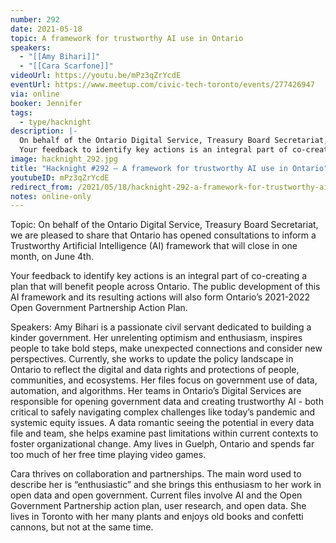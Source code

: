 ```yaml
---
number: 292
date: 2021-05-18
topic: A framework for trustworthy AI use in Ontario
speakers:
  - "[[Amy Bihari]]"
  - "[[Cara Scarfone]]"
videoUrl: https://youtu.be/mPz3qZrYcdE
eventUrl: https://www.meetup.com/civic-tech-toronto/events/277426947
via: online
booker: Jennifer
tags:
  - type/hacknight
description: |-
  On behalf of the Ontario Digital Service, Treasury Board Secretariat, we are pleased to share that Ontario has opened consultations to inform a Trustworthy Artificial Intelligence (AI) framework that will close in one month, on June 4th.
  Your feedback to identify key actions is an integral part of co-creating a plan that will benefit people across Ontario. The public development of this AI framework and its resulting actions will also form Ontario’s 2021-2022 Open Government Partnership Action Plan.
image: hacknight_292.jpg
title: "Hacknight #292 – A framework for trustworthy AI use in Ontario"
youtubeID: mPz3qZrYcdE
redirect_from: /2021/05/18/hacknight-292-a-framework-for-trustworthy-ai-use-in-ontario-with-amy-bihari-cara-scarfone/
notes: online-only
---
```

Topic:
On behalf of the Ontario Digital Service, Treasury Board Secretariat, we are pleased to share that Ontario has opened consultations to inform a Trustworthy Artificial Intelligence (AI) framework that will close in one month, on June 4th.

Your feedback to identify key actions is an integral part of co-creating a plan that will benefit people across Ontario. The public development of this AI framework and its resulting actions will also form Ontario’s 2021-2022 Open Government Partnership Action Plan.

Speakers:
Amy Bihari is a passionate civil servant dedicated to building a kinder government. Her unrelenting optimism and enthusiasm, inspires people to take bold steps, make unexpected connections and consider new perspectives. Currently, she works to update the policy landscape in Ontario to reflect the digital and data rights and protections of people, communities, and ecosystems. Her files focus on government use of data, automation, and algorithms. Her teams in Ontario’s Digital Services are responsible for opening government data and creating trustworthy AI - both critical to safely navigating complex challenges like today’s pandemic and systemic equity issues. A data romantic seeing the potential in every data file and team, she helps examine past limitations within current contexts to foster organizational change. Amy lives in Guelph, Ontario and spends far too much of her free time playing video games.

Cara thrives on collaboration and partnerships. The main word used to describe her is “enthusiastic” and she brings this enthusiasm to her work in open data and open government. Current files involve AI and the Open Government Partnership action plan, user research, and open data. She lives in Toronto with her many plants and enjoys old books and confetti cannons, but not at the same time.
